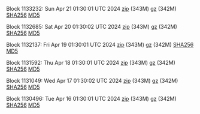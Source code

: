 Block 1133232: Sun Apr 21 01:30:01 UTC 2024 [zip](https://files.01coin.io/mainnet/2024-04-21/bootstrap.dat.zip) (343M) [gz](https://files.01coin.io/mainnet/2024-04-21/bootstrap.dat.tar.gz) (342M) [SHA256](https://files.01coin.io/mainnet/2024-04-21/sha256.txt) [MD5](https://files.01coin.io/mainnet/2024-04-21/md5.txt)

Block 1132685: Sat Apr 20 01:30:02 UTC 2024 [zip](https://files.01coin.io/mainnet/2024-04-20/bootstrap.dat.zip) (343M) [gz](https://files.01coin.io/mainnet/2024-04-20/bootstrap.dat.tar.gz) (342M) [SHA256](https://files.01coin.io/mainnet/2024-04-20/sha256.txt) [MD5](https://files.01coin.io/mainnet/2024-04-20/md5.txt)

Block 1132137: Fri Apr 19 01:30:01 UTC 2024 [zip](https://files.01coin.io/mainnet/2024-04-19/bootstrap.dat.zip) (343M) [gz](https://files.01coin.io/mainnet/2024-04-19/bootstrap.dat.tar.gz) (342M) [SHA256](https://files.01coin.io/mainnet/2024-04-19/sha256.txt) [MD5](https://files.01coin.io/mainnet/2024-04-19/md5.txt)

Block 1131592: Thu Apr 18 01:30:01 UTC 2024 [zip](https://files.01coin.io/mainnet/2024-04-18/bootstrap.dat.zip) (343M) [gz](https://files.01coin.io/mainnet/2024-04-18/bootstrap.dat.tar.gz) (342M) [SHA256](https://files.01coin.io/mainnet/2024-04-18/sha256.txt) [MD5](https://files.01coin.io/mainnet/2024-04-18/md5.txt)

Block 1131049: Wed Apr 17 01:30:02 UTC 2024 [zip](https://files.01coin.io/mainnet/2024-04-17/bootstrap.dat.zip) (343M) [gz](https://files.01coin.io/mainnet/2024-04-17/bootstrap.dat.tar.gz) (342M) [SHA256](https://files.01coin.io/mainnet/2024-04-17/sha256.txt) [MD5](https://files.01coin.io/mainnet/2024-04-17/md5.txt)

Block 1130496: Tue Apr 16 01:30:01 UTC 2024 [zip](https://files.01coin.io/mainnet/2024-04-16/bootstrap.dat.zip) (343M) [gz](https://files.01coin.io/mainnet/2024-04-16/bootstrap.dat.tar.gz) (342M) [SHA256](https://files.01coin.io/mainnet/2024-04-16/sha256.txt) [MD5](https://files.01coin.io/mainnet/2024-04-16/md5.txt)

